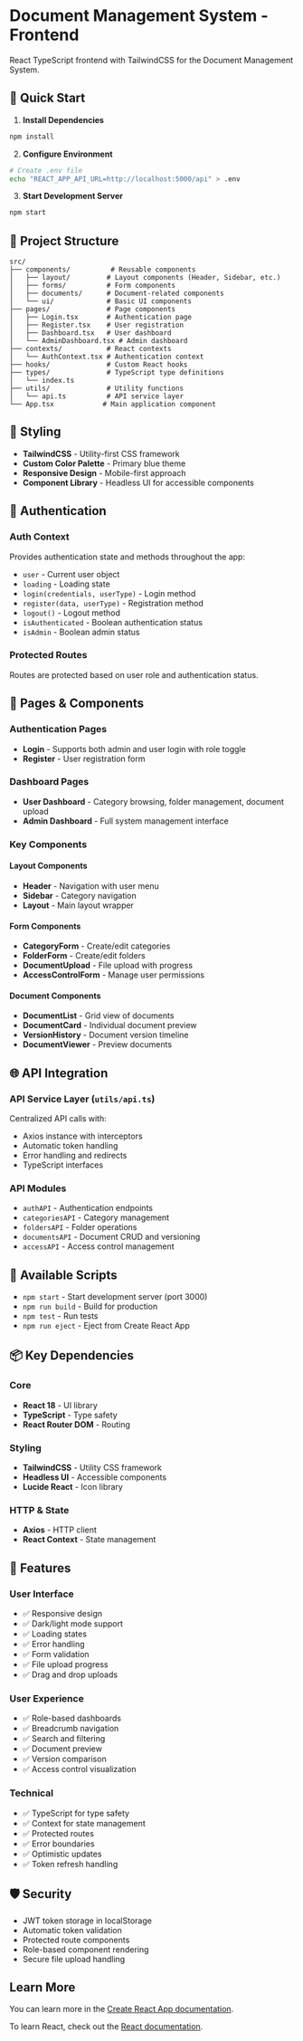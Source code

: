 # Document Management System - Frontend

React TypeScript frontend with TailwindCSS for the Document Management System.

## 🚀 Quick Start

1. **Install Dependencies**
```bash
npm install
```

2. **Configure Environment**
```bash
# Create .env file
echo "REACT_APP_API_URL=http://localhost:5000/api" > .env
```

3. **Start Development Server**
```bash
npm start
```

## 📁 Project Structure

```
src/
├── components/          # Reusable components
│   ├── layout/         # Layout components (Header, Sidebar, etc.)
│   ├── forms/          # Form components
│   ├── documents/      # Document-related components
│   └── ui/             # Basic UI components
├── pages/              # Page components
│   ├── Login.tsx       # Authentication page
│   ├── Register.tsx    # User registration
│   ├── Dashboard.tsx   # User dashboard
│   └── AdminDashboard.tsx # Admin dashboard
├── contexts/           # React contexts
│   └── AuthContext.tsx # Authentication context
├── hooks/              # Custom React hooks
├── types/              # TypeScript type definitions
│   └── index.ts
├── utils/              # Utility functions
│   └── api.ts          # API service layer
└── App.tsx            # Main application component
```

## 🎨 Styling

- **TailwindCSS** - Utility-first CSS framework
- **Custom Color Palette** - Primary blue theme
- **Responsive Design** - Mobile-first approach
- **Component Library** - Headless UI for accessible components

## 🔐 Authentication

### Auth Context
Provides authentication state and methods throughout the app:
- `user` - Current user object
- `loading` - Loading state
- `login(credentials, userType)` - Login method
- `register(data, userType)` - Registration method
- `logout()` - Logout method
- `isAuthenticated` - Boolean authentication status
- `isAdmin` - Boolean admin status

### Protected Routes
Routes are protected based on user role and authentication status.

## 📱 Pages & Components

### Authentication Pages
- **Login** - Supports both admin and user login with role toggle
- **Register** - User registration form

### Dashboard Pages
- **User Dashboard** - Category browsing, folder management, document upload
- **Admin Dashboard** - Full system management interface

### Key Components

#### Layout Components
- **Header** - Navigation with user menu
- **Sidebar** - Category navigation
- **Layout** - Main layout wrapper

#### Form Components
- **CategoryForm** - Create/edit categories
- **FolderForm** - Create/edit folders
- **DocumentUpload** - File upload with progress
- **AccessControlForm** - Manage user permissions

#### Document Components
- **DocumentList** - Grid view of documents
- **DocumentCard** - Individual document preview
- **VersionHistory** - Document version timeline
- **DocumentViewer** - Preview documents

## 🌐 API Integration

### API Service Layer (`utils/api.ts`)
Centralized API calls with:
- Axios instance with interceptors
- Automatic token handling
- Error handling and redirects
- TypeScript interfaces

### API Modules
- `authAPI` - Authentication endpoints
- `categoriesAPI` - Category management
- `foldersAPI` - Folder operations
- `documentsAPI` - Document CRUD and versioning
- `accessAPI` - Access control management

## 🔧 Available Scripts

- `npm start` - Start development server (port 3000)
- `npm run build` - Build for production
- `npm test` - Run tests
- `npm run eject` - Eject from Create React App

## 📦 Key Dependencies

### Core
- **React 18** - UI library
- **TypeScript** - Type safety
- **React Router DOM** - Routing

### Styling
- **TailwindCSS** - Utility CSS framework
- **Headless UI** - Accessible components
- **Lucide React** - Icon library

### HTTP & State
- **Axios** - HTTP client
- **React Context** - State management

## 🎯 Features

### User Interface
- ✅ Responsive design
- ✅ Dark/light mode support
- ✅ Loading states
- ✅ Error handling
- ✅ Form validation
- ✅ File upload progress
- ✅ Drag and drop uploads

### User Experience
- ✅ Role-based dashboards
- ✅ Breadcrumb navigation
- ✅ Search and filtering
- ✅ Document preview
- ✅ Version comparison
- ✅ Access control visualization

### Technical
- ✅ TypeScript for type safety
- ✅ Context for state management
- ✅ Protected routes
- ✅ Error boundaries
- ✅ Optimistic updates
- ✅ Token refresh handling

## 🛡️ Security

- JWT token storage in localStorage
- Automatic token validation
- Protected route components
- Role-based component rendering
- Secure file upload handling
## Learn More

You can learn more in the [Create React App documentation](https://facebook.github.io/create-react-app/docs/getting-started).

To learn React, check out the [React documentation](https://reactjs.org/).
